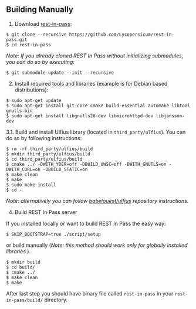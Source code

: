 ## Building Manually

1. Download [rest-in-pass](https://github.com/Lycopersicum/rest-in-pass.git):
```
$ git clone --recursive https://github.com/Lycopersicum/rest-in-pass.git
$ cd rest-in-pass
```
_Note: If you already cloned REST In Pass without initializing submodules, you can do so by executing:_
```
$ git submodule update --init --recursive
```
2. Install required tools and libraries (example is for Debian based distributions):
```
$ sudo apt-get update
$ sudo apt-get install git-core cmake build-essential automake libtool gnutls-bin
$ sudo apt-get install libgnutls28-dev libmicrohttpd-dev libjansson-dev
```

3.1. Build and install Ulfius library (located in `third_party/ulfius`). You can do so by following instructions:
```
$ rm -rf third_party/ulfius/build
$ mkdir third_party/ulfius/build
$ cd third_party/ulfius/build
$ cmake ../ -DWITH_YDER=off -DBUILD_UWSC=off -DWITH_GNUTLS=on -DWITH_CURL=on -DBUILD_STATIC=on
$ make clean
$ make
$ sudo make install
$ cd -
```
_Note: alternatively you can follow [babelouest/ulfius](https://github.com/babelouest/ulfius) repository instructions._


4. Build REST In Pass server

If you installed locally or want to build REST In Pass the easy way:
```
$ SKIP_BOOTSTRAP=true ./script/setup
```
or build manually (_Note: this method should work only for globally installed libraries._).
```
$ mkdir build
$ cd build/
$ cmake ../
$ make clean
$ make
```
After last step you should have binary file called `rest-in-pass` in your `rest-in-pass/build/` directory.

